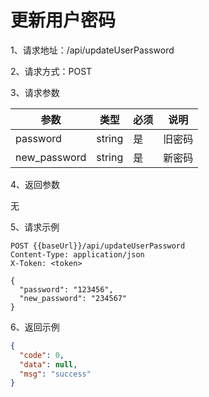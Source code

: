 # 更新用户密码

1、请求地址：/api/updateUserPassword

2、请求方式：POST

3、请求参数

| 参数  | 类型 | 必须 | 说明 |
| -| - | - | - |
| password | string | 是 | 旧密码
| new_password | string | 是 | 新密码

4、返回参数

无

5、请求示例

```
POST {{baseUrl}}/api/updateUserPassword
Content-Type: application/json
X-Token: <token>

{
  "password": "123456",
  "new_password": "234567"
}
```

6、返回示例

```json
{
  "code": 0,
  "data": null,
  "msg": "success"
}
```

